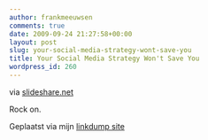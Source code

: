 ```yaml
---
author: frankmeeuwsen
comments: true
date: 2009-09-24 21:27:58+00:00
layout: post
slug: your-social-media-strategy-wont-save-you
title: Your Social Media Strategy Won't Save You
wordpress_id: 260
---
```


 	  	  	      

via [slideshare.net](http://www.slideshare.net/missrogue/your-social-media-strategy-wont-save-you)

Rock on.

     

 Geplaatst via mijn [linkdump site](http://frankmeeuwsen.posterous.com)   

 
